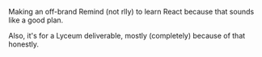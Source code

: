 Making an off-brand Remind (not rlly) to learn React because that sounds like a good plan.

Also, it's for a Lyceum deliverable, mostly (completely) because of that honestly.
